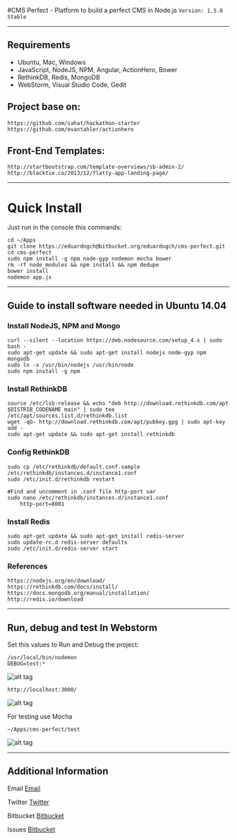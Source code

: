 #CMS Perfect - Platform to build a perfect CMS in Node.js
`Version: 1.5.0 Stable`

-----

## Requirements

* Ubuntu, Mac, Windows
* JavaScript, NodeJS, NPM, Angular, ActionHero, Bower
* RethinkDB, Redis, MongoDB
* WebStorm, Visual Studio Code, Gedit

## Project base on:

	https://github.com/sahat/hackathon-starter
	https://github.com/evantahler/actionhero

## Front-End Templates:

	http://startbootstrap.com/template-overviews/sb-admin-2/
	http://blacktie.co/2013/12/flatty-app-landing-page/

-----

# Quick Install
Just run in the console this commands:

	cd ~/Apps
	git clone https://eduardogch@bitbucket.org/eduardogch/cms-perfect.git
	cd cms-perfect
	sudo npm install -g npm node-gyp nodemon mocha bower
	rm -rf node_modules && npm install && npm dedupe
	bower install
	nodemon app.js

-----

## Guide to install software needed in Ubuntu 14.04

### Install NodeJS, NPM and Mongo
	curl --silent --location https://deb.nodesource.com/setup_4.x | sudo bash -
	sudo apt-get update && sudo apt-get install nodejs node-gyp npm mongodb
	sudo ln -s /usr/bin/nodejs /usr/bin/node
	sudo npm install -g npm

### Install RethinkDB
    source /etc/lsb-release && echo "deb http://download.rethinkdb.com/apt $DISTRIB_CODENAME main" | sudo tee /etc/apt/sources.list.d/rethinkdb.list
    wget -qO- http://download.rethinkdb.com/apt/pubkey.gpg | sudo apt-key add -
    sudo apt-get update && sudo apt-get install rethinkdb 
    
### Config RethinkDB
    sudo cp /etc/rethinkdb/default.conf.sample /etc/rethinkdb/instances.d/instance1.conf
    sudo /etc/init.d/rethinkdb restart
    
    #Find and uncomment in .conf file http-port var
    sudo nano /etc/rethinkdb/instances.d/instance1.conf
        http-port=8081

### Install Redis
    sudo apt-get update && sudo apt-get install redis-server 
    sudo update-rc.d redis-server defaults 
    sudo /etc/init.d/redis-server start  

### References
    https://nodejs.org/en/download/
    https://rethinkdb.com/docs/install/
    https://docs.mongodb.org/manual/installation/
    http://redis.io/download

-----

## Run, debug and test In Webstorm

Set this values to Run and Debug the project:
	
	/usr/local/bin/nodemon
	DEBUG=test:*
	
![alt tag](http://i.imgur.com/KUBvW44.png)
	
	http://localhost:3000/
	
![alt tag](http://i.imgur.com/ciB0es1.png)


For testing use Mocha

	~/Apps/cms-perfect/test
	
![alt tag](http://i.imgur.com/JEcewFl.png)

-----

## Additional Information

Email [Email](mailto:eduardo.gch@gmail.com)

Twitter [Twitter](https://twitter.com/eduardochavira_)

Bitbucket [Bitbucket](https://bitbucket.org/eduardogch/cms-perfect)

Issues [Bitbucket](https://bitbucket.org/eduardogch/cms-perfect/issues)